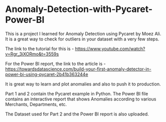 # Anomaly-Detection-with-Pycaret-Power-BI

This is a project I learned for Anomaly Detection using Pycaret by Moez Ali. It is a great way to check for outliers in your dataset with a very few steps. 

The link to the tutorial for this is - https://www.youtube.com/watch?v=Rgr_3iXORmo&t=3559s

For the Power BI report, the link to the article is - https://towardsdatascience.com/build-your-first-anomaly-detector-in-power-bi-using-pycaret-2b41b363244e

It is great way to learn and plot anomalies and also to push it to production. 

Part 1 and 2 contain the Pycaret example in Python.
The Power BI file contains an interactive report that shows Anomalies according to various Merchants, Departments, etc. 

The Dataset used for Part 2 and the Power BI report is also uploaded.
